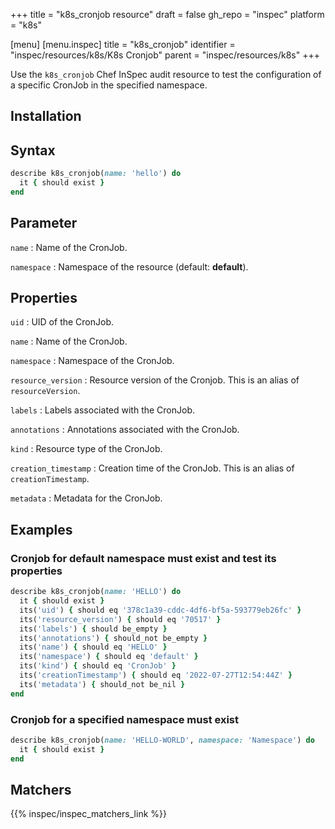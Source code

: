 +++
title = "k8s_cronjob resource"
draft = false
gh_repo = "inspec"
platform = "k8s"

[menu]
[menu.inspec]
title = "k8s_cronjob"
identifier = "inspec/resources/k8s/K8s Cronjob"
parent = "inspec/resources/k8s"
+++


Use the `k8s_cronjob` Chef InSpec audit resource to test the configuration of a specific CronJob in the specified namespace.

## Installation

## Syntax

```ruby
describe k8s_cronjob(name: 'hello') do
  it { should exist }
end
```

## Parameter

`name`
: Name of the CronJob.

`namespace`
: Namespace of the resource (default: **default**).

## Properties

`uid`
: UID of the CronJob.

`name`
: Name of the CronJob.

`namespace`
: Namespace of the CronJob.

`resource_version`
: Resource version of the Cronjob. This is an alias of `resourceVersion`.

`labels`
: Labels associated with the CronJob.

`annotations`
: Annotations associated with the CronJob.

`kind`
: Resource type of the CronJob.

`creation_timestamp`
: Creation time of the CronJob. This is an alias of `creationTimestamp`.

`metadata`
: Metadata for the CronJob.

## Examples

### Cronjob for default namespace must exist and test its properties

```ruby
describe k8s_cronjob(name: 'HELLO') do
  it { should exist }
  its('uid') { should eq '378c1a39-cddc-4df6-bf5a-593779eb26fc' }
  its('resource_version') { should eq '70517' }
  its('labels') { should be_empty }
  its('annotations') { should_not be_empty }
  its('name') { should eq 'HELLO' }
  its('namespace') { should eq 'default' }
  its('kind') { should eq 'CronJob' }
  its('creationTimestamp') { should eq '2022-07-27T12:54:44Z' }
  its('metadata') { should_not be_nil }
end
```

### Cronjob for a specified namespace must exist

```ruby
describe k8s_cronjob(name: 'HELLO-WORLD', namespace: 'Namespace') do
  it { should exist }
end
```

## Matchers

{{% inspec/inspec_matchers_link %}}
